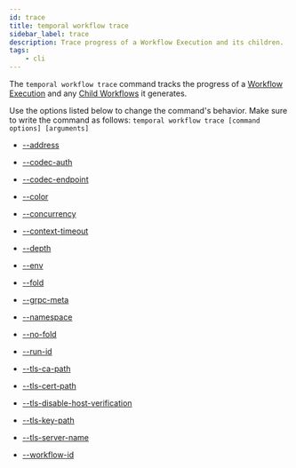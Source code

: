```yaml
---
id: trace
title: temporal workflow trace
sidebar_label: trace
description: Trace progress of a Workflow Execution and its children.
tags:
	- cli
---
```


The `temporal workflow trace` command tracks the progress of a [Workflow Execution](/concepts/what-is-a-workflow-execution) and any  [Child Workflows](/concepts/what-is-a-child-workflow) it generates.

Use the options listed below to change the command's behavior.
Make sure to write the command as follows:
`temporal workflow trace [command options] [arguments]`

- [--address](/cmd-options/address)

- [--codec-auth](/cmd-options/codec-auth)

- [--codec-endpoint](/cmd-options/codec-endpoint)

- [--color](/cmd-options/color)

- [--concurrency](/cmd-options/concurrency)

- [--context-timeout](/cmd-options/context-timeout)

- [--depth](/cmd-options/depth)

- [--env](/cmd-options/env)

- [--fold](/cmd-options/fold)

- [--grpc-meta](/cmd-options/grpc-meta)

- [--namespace](/cmd-options/namespace)

- [--no-fold](/cmd-options/no-fold)

- [--run-id](/cmd-options/run-id)

- [--tls-ca-path](/cmd-options/tls-ca-path)

- [--tls-cert-path](/cmd-options/tls-cert-path)

- [--tls-disable-host-verification](/cmd-options/tls-disable-host-verification)

- [--tls-key-path](/cmd-options/tls-key-path)

- [--tls-server-name](/cmd-options/tls-server-name)

- [--workflow-id](/cmd-options/workflow-id)

